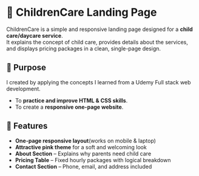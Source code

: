 # 👶 ChildrenCare Landing Page
ChildrenCare is a simple and responsive landing page designed for a **child care/daycare service**.  
It explains the concept of child care, provides details about the services, and displays pricing packages in a clean, single-page design.  

## 🎯 Purpose
I created by applying the concepts I learned from a Udemy Full stack web development.  
- To **practice and improve HTML & CSS skills**.  
- To create a **responsive one-page website**.

## 🌟 Features
- **One-page responsive layout**(works on mobile & laptop)  
- **Attractive pink theme** for a soft and welcoming look  
- **About Section** – Explains why parents need child care  
- **Pricing Table** – Fixed hourly packages with logical breakdown  
- **Contact Section** – Phone, email, and address included  
